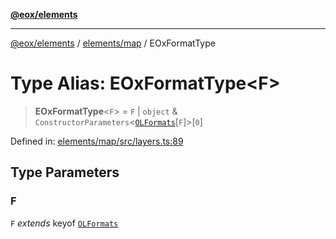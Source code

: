 [**@eox/elements**](../../../README.md)

***

[@eox/elements](../../../modules.md) / [elements/map](../README.md) / EOxFormatType

# Type Alias: EOxFormatType\<F\>

> **EOxFormatType**\<`F`\> = `F` \| `object` & `ConstructorParameters`\<[`OLFormats`](OLFormats.md)\[`F`\]\>\[`0`\]

Defined in: [elements/map/src/layers.ts:89](https://github.com/EOX-A/EOxElements/blob/2959304700f39ffdecbdb918952cf7500528a204/elements/map/src/layers.ts#L89)

## Type Parameters

### F

`F` *extends* keyof [`OLFormats`](OLFormats.md)
